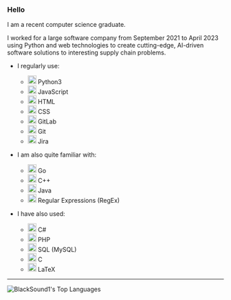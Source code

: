### Hello

I am a recent computer science graduate.

I worked for a large software company from September 2021 to April 2023 using Python and web technologies to create cutting-edge, 
AI-driven software solutions to interesting supply chain problems.

- I regularly use:
  - <img alt="python" width="20px" src="https://img.icons8.com/color/48/000000/python--v1.png"/> Python3
  - <img alt="js" width="20px" src="https://img.icons8.com/color/48/000000/javascript--v1.png"/> JavaScript
  - <img alt="html" width="20px" src="https://img.icons8.com/color/48/000000/html-5--v1.png"/> HTML
  - <img alt="css" width="20px" src="https://img.icons8.com/color/48/000000/css3.png"/> CSS
  - <img alt="gitlab" width="20px" src="https://img.icons8.com/color/48/000000/gitlab.png"/> GitLab
  - <img alt="git" width="20px" src="https://img.icons8.com/color/50/000000/git.png"/> Git
  - <img alt="jira" width="20px" src="https://img.icons8.com/color/48/000000/jira.png"/> Jira

- I am also quite familiar with:
  - <img alt="golang" width="20px" src="https://img.icons8.com/color/48/golang.png"/> Go
  - <img alt="c++" width="20px" src="https://img.icons8.com/color/48/000000/c-plus-plus-logo.png"/> C++
  - <img alt="java" width="20px" src="https://img.icons8.com/color/48/000000/java-coffee-cup-logo--v1.png"/> Java
  - <img alt="regex" width="20px" src="https://img.icons8.com/offices/30/000000/regex.png"/> Regular Expressions (RegEx)

- I have also used:
  - <img alt="c#" width="20px" src="https://img.icons8.com/color/48/000000/c-sharp-logo.png"/> C#
  - <img alt="php" width="20px" src="https://img.icons8.com/officel/16/000000/php-logo.png"/> PHP
  - <img alt="mysql" width="20px" src="https://img.icons8.com/fluency/48/000000/mysql-logo.png"/> SQL (MySQL)
  - <img alt="c" width="20px" src="https://img.icons8.com/color/48/000000/c-programming.png"/> C
  - <img alt="latex" width="20px" src="https://img.icons8.com/color/48/000000/latex.png"/> LaTeX

---

![BlackSound1's Top Languages](https://github-readme-stats.vercel.app/api/top-langs/?username=BlackSound1&theme=default&show_icons=true&hide_border=true&layout=compact&hide=Jupyter%20Notebook&langs_count=8)
